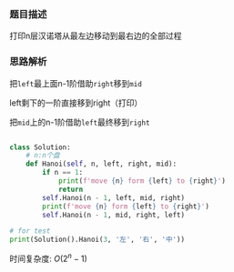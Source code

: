 ### 题目描述

打印n层汉诺塔从最左边移动到最右边的全部过程

### 思路解析

把`left`最上面n-1阶借助`right`移到`mid`

left剩下的一阶直接移到right（打印）

把`mid`上的n-1阶借助`left`最终移到`right`

```python

class Solution:
    # n:n个盘
    def Hanoi(self, n, left, right, mid):
        if n == 1:
            print(f'move {n} form {left} to {right}')
            return
        self.Hanoi(n - 1, left, mid, right)
        print(f'move {n} form {left} to {right}')
        self.Hanoi(n - 1, mid, right, left)

# for test
print(Solution().Hanoi(3, '左', '右', '中'))


```
时间复杂度: $O(2^{n}-1)$

